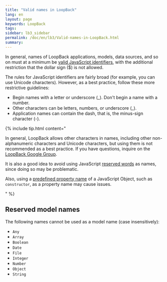 ```yaml
---
title: "Valid names in LoopBack"
lang: en
layout: page
keywords: LoopBack
tags:
sidebar: lb3_sidebar
permalink: /doc/en/lb3/Valid-names-in-LoopBack.html
summary:
---
```


In general, names of LoopBack applications, models, data sources, and so on must at a minimum be
[valid JavaScript identifiers](https://mathiasbynens.be/notes/javascript-identifiers),
with the additional restriction that the dollar sign ($) is not allowed.

The rules for JavaScript identifiers are fairly broad (for example, you can use Unicode characters).
However, as a best practice, follow these more restrictive guidelines:

* Begin names with a letter or underscore (_). Don't begin a name with a number.
* Other characters can be letters, numbers, or underscore (_).
* Application names can contain the dash, that is, the minus-sign character (-).

{% include tip.html content="

In general, LoopBack allows other characters in names, including other non-alphanumeric characters and Unicode characters,
but using them is not recommended as a best practice. If you have questions, inquire on the [LoopBack Google Group](https://groups.google.com/forum/#!forum/loopbackjs).

It is also a good idea to avoid using JavaScript [reserved words](https://mathiasbynens.be/notes/reserved-keywords) as names, since doing so may be problematic.

Also, using a [predefined property name](https://developer.mozilla.org/en/docs/Web/JavaScript/Reference/Global_Objects/Object/defineProperty) of a JavaScript Object,
such as `constructor`, as a property name may cause issues.

" %}

## Reserved model names

The following names cannot be used as a model name (case insensitively):

 - `Any`
 - `Array`
 - `Boolean`
 - `Date`
 - `File`
 - `Integer`
 - `Number`
 - `Object`
 - `String`
